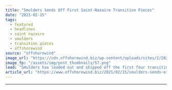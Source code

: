 ```yaml
---
title: "Smulders Sends Off First Saint-Nazaire Transition Pieces"
date: "2021-02-15"
tags: 
  - featured
  - headlines
  - saint nazaire
  - smulders
  - transition pieces
  - offshorewind
source: "offshorewind"
image_url: "https://cdn.offshorewind.biz/wp-content/uploads/sites/2/2021/02/15132028/Smulders-Sends-Off-First-Saint-Nazaire-Transition-Pieces.png"
image_fp: "/assets/img/post_thumbnails/57.png"
lead: "Smulders has loaded out and shipped off the first four transition pieces built for"
article_url: "https://www.offshorewind.biz/2021/02/15/smulders-sends-off-first-saint-nazaire-transition-pieces/"
---
```


---
